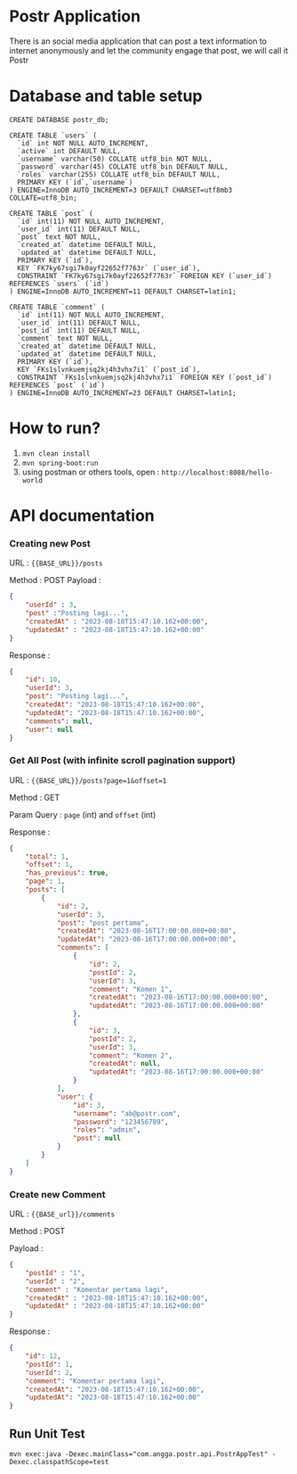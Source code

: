 # Postr Application

There is an social media application that can post a text information to internet anonymously and let the community engage that post, we will call it Postr

# Database and table setup

```agsl
CREATE DATABASE postr_db;
```
```agsl
CREATE TABLE `users` (
  `id` int NOT NULL AUTO_INCREMENT,
  `active` int DEFAULT NULL,
  `username` varchar(50) COLLATE utf8_bin NOT NULL,
  `password` varchar(45) COLLATE utf8_bin DEFAULT NULL,
  `roles` varchar(255) COLLATE utf8_bin DEFAULT NULL,
  PRIMARY KEY (`id`,`username`)
) ENGINE=InnoDB AUTO_INCREMENT=3 DEFAULT CHARSET=utf8mb3 COLLATE=utf8_bin;
```
```agsl
CREATE TABLE `post` (
  `id` int(11) NOT NULL AUTO_INCREMENT,
  `user_id` int(11) DEFAULT NULL,
  `post` text NOT NULL,
  `created_at` datetime DEFAULT NULL,
  `updated_at` datetime DEFAULT NULL,
  PRIMARY KEY (`id`),
  KEY `FK7ky67sgi7k0ayf22652f7763r` (`user_id`),
  CONSTRAINT `FK7ky67sgi7k0ayf22652f7763r` FOREIGN KEY (`user_id`) REFERENCES `users` (`id`)
) ENGINE=InnoDB AUTO_INCREMENT=11 DEFAULT CHARSET=latin1;
```
```agsl
CREATE TABLE `comment` (
  `id` int(11) NOT NULL AUTO_INCREMENT,
  `user_id` int(11) DEFAULT NULL,
  `post_id` int(11) DEFAULT NULL,
  `comment` text NOT NULL,
  `created_at` datetime DEFAULT NULL,
  `updated_at` datetime DEFAULT NULL,
  PRIMARY KEY (`id`),
  KEY `FKs1slvnkuemjsq2kj4h3vhx7i1` (`post_id`),
  CONSTRAINT `FKs1slvnkuemjsq2kj4h3vhx7i1` FOREIGN KEY (`post_id`) REFERENCES `post` (`id`)
) ENGINE=InnoDB AUTO_INCREMENT=23 DEFAULT CHARSET=latin1;
```


# How to run?

1. `mvn clean install`
2. `mvn spring-boot:run`
3. using postman or others tools, open : `http://localhost:8088/hello-world`

# API documentation

### Creating new Post
URL : `{{BASE_URL}}/posts`

Method : POST
Payload : 
```json
{
    "userId" : 3,
    "post" :"Posting lagi...",
    "createdAt" : "2023-08-18T15:47:10.162+00:00",
    "updatedAt" : "2023-08-18T15:47:10.162+00:00"
}
```
Response :
```json
{
    "id": 10,
    "userId": 3,
    "post": "Posting lagi...",
    "createdAt": "2023-08-18T15:47:10.162+00:00",
    "updatedAt": "2023-08-18T15:47:10.162+00:00",
    "comments": null,
    "user": null
}
```

### Get All Post (with infinite scroll pagination support)
URL : `{{BASE_URL}}/posts?page=1&offset=1`

Method : GET

Param Query : `page` (int) and `offset` (int)

Response : 
```json
{
    "total": 1,
    "offset": 1,
    "has_previous": true,
    "page": 1,
    "posts": [
        {
            "id": 2,
            "userId": 3,
            "post": "post pertama",
            "createdAt": "2023-08-16T17:00:00.000+00:00",
            "updatedAt": "2023-08-16T17:00:00.000+00:00",
            "comments": [
                {
                    "id": 2,
                    "postId": 2,
                    "userId": 3,
                    "comment": "Komen 1",
                    "createdAt": "2023-08-16T17:00:00.000+00:00",
                    "updatedAt": "2023-08-16T17:00:00.000+00:00"
                },
                {
                    "id": 3,
                    "postId": 2,
                    "userId": 3,
                    "comment": "Komen 2",
                    "createdAt": null,
                    "updatedAt": "2023-08-16T17:00:00.000+00:00"
                }
            ],
            "user": {
                "id": 3,
                "username": "ab@postr.com",
                "password": "123456789",
                "roles": "admin",
                "post": null
            }
        }
    ]
}
```

### Create new Comment
URL : `{{BASE_url}}/comments`

Method : POST

Payload : 
```json
{
    "postId" : "1",
    "userId" : "2",
    "comment" : "Komentar pertama lagi",
    "createdAt" : "2023-08-18T15:47:10.162+00:00",
    "updatedAt" : "2023-08-18T15:47:10.162+00:00"
}
```

Response : 
```json
{
    "id": 12,
    "postId": 1,
    "userId": 2,
    "comment": "Komentar pertama lagi",
    "createdAt": "2023-08-18T15:47:10.162+00:00",
    "updatedAt": "2023-08-18T15:47:10.162+00:00"
}
```

## Run Unit Test 

```agsl
mvn exec:java -Dexec.mainClass="com.angga.postr.api.PostrAppTest" -Dexec.classpathScope=test
```
